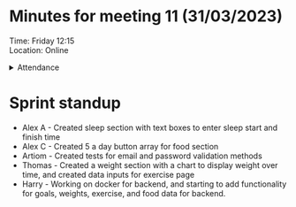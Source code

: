 # Minutes for meeting 11 (31/03/2023)
Time: Friday 12:15 <br>
Location: Online

<details><summary>Attendance</summary><p>
  
  - Alexander Agafonov	
  - Thomas Canning	
  - Artiom Casian	
  - ~Arthur	Chen~
  - Alex Clarke
  - Harry Crane

</p></details>

# Sprint standup <br>

- Alex A - Created sleep section with text boxes to enter sleep start and finish time
- Alex C - Created 5 a day button array for food section
- Artiom - Created tests for email and password validation methods
- Thomas - Created a weight section with a chart to display weight over time, and created data inputs for exercise page
- Harry - Working on docker for backend, and starting to add functionality for goals, weights, exercise, and food data for backend.


